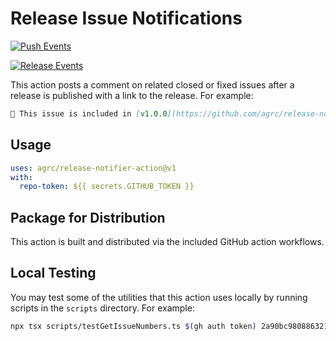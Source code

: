 # Release Issue Notifications

[![Push Events](https://github.com/agrc/release-notifier-action/actions/workflows/push.yml/badge.svg)](https://github.com/agrc/release-notifier-action/actions/workflows/push.yml)

[![Release Events](https://github.com/agrc/release-notifier-action/actions/workflows/release.yml/badge.svg)](https://github.com/agrc/release-notifier-action/actions/workflows/release.yml)

This action posts a comment on related closed or fixed issues after a release is published with a link to the release. For example:

```markdown
🥳 This issue is included in [v1.0.0](https://github.com/agrc/release-notifier-action/releases/tag/v1.0.0)
```

## Usage

```yaml
uses: agrc/release-notifier-action@v1
with:
  repo-token: ${{ secrets.GITHUB_TOKEN }}
```

## Package for Distribution

This action is built and distributed via the included GitHub action workflows.

## Local Testing

You may test some of the utilities that this action uses locally by running scripts in the `scripts` directory. For example:

```bash
npx tsx scripts/testGetIssueNumbers.ts $(gh auth token) 2a90bc980886321aca554eddc47b98c7638617b3 89327edb99c324c82aced47238c6b29e03f0a23d agrc release-notifier-action
```
